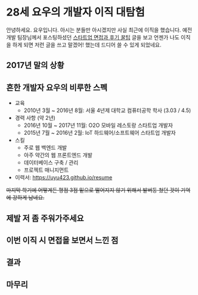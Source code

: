 # 28세 요우의 개발자 이직 대탐험

안녕하세요. 요우입니다. 아시는 분들만 아시겠지만 사실 최근에 이직을 했습니다. 예전 개발 팀장님께서 포스팅하셨던 [스타트업 면접과 후기 꿀팁](https://brunch.co.kr/@bradlee/39) 글을 보고 언젠가 나도 이직을 하게 되면 저런 글을 쓰고 말겠어! 했는데 드디어 쓸 수 있게 되었네요.

## 2017년 말의 상황

## 흔한 개발자 요우의 비루한 스펙

- 교육
  - 2010년 3월 ~ 2016년 8월: 서울 4년제 대학교 컴퓨터공학 학사 (3.03 / 4.5)
- 경력 사항 (약 2년)
  - 2016년 10월 ~ 2017년 11월: O2O 모바일 레스토랑 스타트업 개발자
  - 2015년 7월 ~ 2016년 2월: IoT 하드웨어/소프트웨어 스타트업 개발자
- 스킬
  - 주로 웹 백엔드 개발
  - 아주 약간의 웹 프론트엔드 개발
  - 데이터베이스 구축 / 관리
  - 프로젝트 매니지먼트  
- 이력서: https://uyu423.github.io/resume

~~마지막 학기에 어떻게든 평점 3점 밑으로 떨어지지 않기 위해서 발버둥 쳤던 것이 기억에 강하게 남네요.~~

## 제발 저 좀 주워가주세요

## 이번 이직 시 면접을 보면서 느낀 점

## 결과

## 마무리
